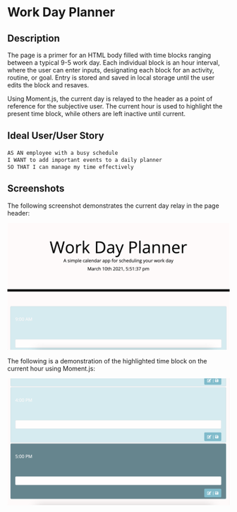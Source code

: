 # Work Day Planner

## Description

The page is a primer for an HTML body filled with time blocks ranging between a typical 9-5 work day. Each individual block is an hour interval, where the user can enter inputs, designating each block for an activity, routine, or goal. Entry is stored and saved in local storage until the user edits the block and resaves.

Using Moment.js, the current day is relayed to the header as a point of reference for the subjective user. The current hour is used to highlight the present time block, while others are left inactive until current.

## Ideal User/User Story

```
AS AN employee with a busy schedule
I WANT to add important events to a daily planner
SO THAT I can manage my time effectively
```

## Screenshots

The following screenshot demonstrates the current day relay in the page header:

![page header screenshot](assetsii/plannerheader.png)

The following is a demonstration of the highlighted time block on the current hour using Moment.js:

![highlighted time block](assetsii/timeblockscreenshot.png)